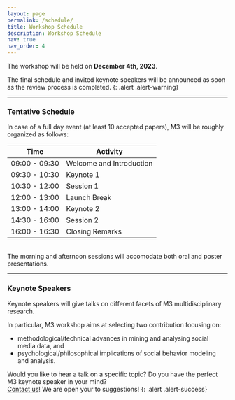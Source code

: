 ```yaml
---
layout: page
permalink: /schedule/
title: Workshop Schedule
description: Workshop Schedule
nav: true
nav_order: 4
---
```


The workshop will be held on **December 4th, 2023**.

The final schedule and invited keynote speakers will be announced as soon as the review process is completed.
{: .alert .alert-warning}

---

### Tentative Schedule

In case of a full day event (at least 10 accepted papers), M3 will be roughly organized as follows:

| Time          | Activity                 |
|---------------|--------------------------|
| 09:00 - 09:30 | Welcome and Introduction |
| 09:30 - 10:30 | Keynote 1                |
| 10:30 - 12:00 | Session 1                |
| 12:00 - 13:00 | Launch Break             |
| 13:00 - 14:00 | Keynote 2                |
| 14:30 - 16:00 | Session 2                |
| 16:00 - 16:30 | Closing Remarks          |

<br/>
The morning and afternoon sessions will accomodate both oral and poster presentations.

---

### Keynote Speakers

Keynote speakers will give talks on different facets of M3 multidisciplinary research. 

In particular, M3 workshop aims at selecting two contribution focusing on: 
- methodological/technical advances in mining and analysing social media data, and
- psychological/philosophical implications of social behavior modeling and analysis.


Would you like to hear a talk on a specific topic? Do you have the perfect M3 keynote speaker in your mind?  
<a href="mailto:mind-meets-media-workshop@googlegroups.com">Contact us</a>! We are open your to suggestions!
{: .alert .alert-success}